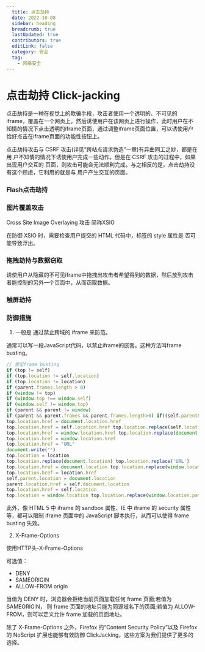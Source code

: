 ```yaml
---
  title: 点击劫持
  date: 2022-10-08
  sidebar: heading
  breadcrumb: true
  lastUpdated: true
  contributors: true
  editLink: false
  category: 安全
  tag:
    - 网络安全
---
```


# 点击劫持 Click-jacking

点击劫持是一种在视觉上的欺骗手段，攻击者使用一个透明的、不可见的iframe，覆盖在一个网页上，然后诱使用户在该网页上进行操作，此时用户在不知情的情况下点击透明的iframe页面，通过调整iframe页面位置，可以诱使用户恰好点击在iframe页面的功能性按钮上。

点击劫持攻击与 CSRF 攻击(详见“跨站点请求伪造”一章)有异曲同工之妙，都是在用 户不知情的情况下诱使用户完成一些动作。但是在 CSRF 攻击的过程中，如果出现用户交互的 页面，则攻击可能会无法顺利完成。与之相反的是，点击劫持没有这个顾虑，它利用的就是与 用户产生交互的页面。



### Flash点击劫持



### 图片覆盖攻击

 Cross Site Image Overlaying 攻击 简称XSIO



在防御 XSIO 时，需要检查用户提交的 HTML 代码中，<img>标签的 style 属性是 否可能导致浮出。



### 拖拽劫持与数据窃取

诱使用户从隐藏的不可见iframe中拖拽出攻击者希望得到的数据，然后放到攻击者能控制的另外一个页面中，从而窃取数据。



### 触屏劫持



### 防御措施

1. 一般是 通过禁止跨域的 iframe 来防范。

通常可以写一段JavaScript代码，以禁止iframe的嵌套。这种方法叫frame busting。

```js
// 常见frame busting
if (top != self)
if (top.location != self.location)
if (top.location != location)
if (parent.frames.length > 0)
if (window != top)
if (window.top !== window.self)
if (window.self != window.top)
if (parent && parent != window)
if (parent && parent.frames && parent.frames.length>0) if((self.parent&&!(self.parent===self))&&(self.parent.frames.length!=0)) top.location = self.location
top.location.href = document.location.href
top.location.href = self.location.href top.location.replace(self.location)
top.location.href = window.location.href top.location.replace(document.location)
top.location.href = window.location.href
top.location.href = "URL"
document.write('')
top.location = location
top.location.replace(document.location) top.location.replace('URL')
top.location.href = document.location top.location.replace(window.location.href)
top.location.href = location.href
self.parent.location = document.location
parent.location.href = self.document.location
top.location.href = self.location
top.location = window.location top.location.replace(window.location.pathname) window.top.location = window.self.location setTimeout(function(){document.body.innerHTML='';},1); window.self.onload = function(evt){document.body.innerHTML='';} var url = window.location.href; top.location.replace(url)
```



此外，像 HTML 5 中 iframe 的 sandbox 属性、IE 中 iframe 的 security 属性等，都可以限制 iframe 页面中的 JavaScript 脚本执行，从而可以使得 frame busting 失效。



2. X-Frame-Options

使用HTTP头-X-Frame-Options

可选值：

- DENY
- SAMEORIGIN
- ALLOW-FROM origin

当值为 DENY 时，浏览器会拒绝当前页面加载任何 frame 页面;若值为 SAMEORIGIN， 则 frame 页面的地址只能为同源域名下的页面;若值为 ALLOW-FROM，则可以定义允许 frame 加载的页面地址。

除了 X-Frame-Options 之外，Firefox 的“Content Security Policy”以及 Firefox 的 NoScript 扩展也能够有效防御 ClickJacking，这些方案为我们提供了更多的选择。

